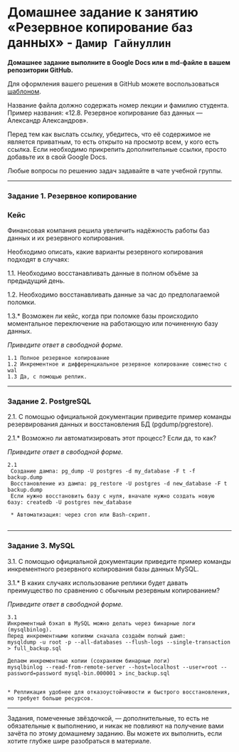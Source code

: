 # Домашнее задание к занятию «Резервное копирование баз данных» - `Дамир Гайнуллин`

**Домашнее задание выполните в Google Docs или в md-файле в вашем репозитории GitHub.** 

Для оформления вашего решения в GitHub можете воспользоваться [шаблоном](https://github.com/netology-code/sys-pattern-homework).

Название файла должно содержать номер лекции и фамилию студента. Пример названия: «12.8. Резервное копирование баз данных — Александр Александров».

Перед тем как выслать ссылку, убедитесь, что её содержимое не является приватным, то есть открыто на просмотр всем, у кого есть ссылка. Если необходимо прикрепить дополнительные ссылки, просто добавьте их в свой Google Docs.

Любые вопросы по решению задач задавайте в чате учебной группы.

---

### Задание 1. Резервное копирование

### Кейс
Финансовая компания решила увеличить надёжность работы баз данных и их резервного копирования. 

Необходимо описать, какие варианты резервного копирования подходят в случаях: 

1.1. Необходимо восстанавливать данные в полном объёме за предыдущий день.

1.2. Необходимо восстанавливать данные за час до предполагаемой поломки.

1.3.* Возможен ли кейс, когда при поломке базы происходило моментальное переключение на работающую или починенную базу данных.

*Приведите ответ в свободной форме.*

```
1.1 Полное резервное копирование
1.2 Инкрементное и дифференциальное резервное копирование совместно с wal
1.3 Да, с помощью реплик.
```

---

### Задание 2. PostgreSQL

2.1. С помощью официальной документации приведите пример команды резервирования данных и восстановления БД (pgdump/pgrestore).

2.1.* Возможно ли автоматизировать этот процесс? Если да, то как?

*Приведите ответ в свободной форме.*


```
2.1
 Создание дампа: pg_dump -U postgres -d my_database -F t -f backup.dump
 Восстановление из дампа: pg_restore -U postgres -d new_database -F t backup.dump
 Если нужно восстановить базу с нуля, вначале нужно создать новую базу: createdb -U postgres new_database

 * Автоматизация: через cron или Bash-скрипт.


```

---

### Задание 3. MySQL

3.1. С помощью официальной документации приведите пример команды инкрементного резервного копирования базы данных MySQL. 

3.1.* В каких случаях использование реплики будет давать преимущество по сравнению с обычным резервным копированием?

*Приведите ответ в свободной форме.*


```
3.1
Инкрементный бэкап в MySQL можно делать через бинарные логи (mysqlbinlog).
Перед инкрементными копиями сначала создаём полный дамп:
mysqldump -u root -p --all-databases --flush-logs --single-transaction > full_backup.sql

Делаем инкрементные копии (сохраняем бинарные логи)
mysqlbinlog --read-from-remote-server --host=localhost --user=root --password=password mysql-bin.000001 > inc_backup.sql


* Репликация удобнее для отказоустойчивости и быстрого восстановления, но требует больше ресурсов.
```

---

Задания, помеченные звёздочкой, — дополнительные, то есть не обязательные к выполнению, и никак не повлияют на получение вами зачёта по этому домашнему заданию. Вы можете их выполнить, если хотите глубже шире разобраться в материале.
